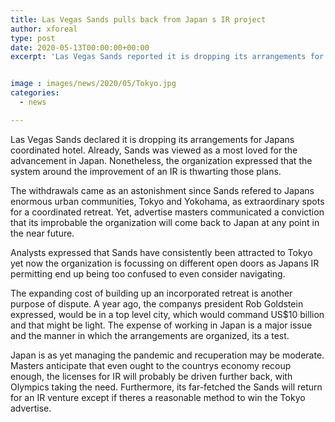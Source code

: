 ```yaml
---
title: Las Vegas Sands pulls back from Japan s IR project
author: xforeal 
type: post
date: 2020-05-13T00:00:00+00:00
excerpt: 'Las Vegas Sands reported it is dropping its arrangements for Japans incorporated resort '


image : images/news/2020/05/Tokyo.jpg
categories:
  - news

---
```

Las Vegas Sands declared it is dropping its arrangements for Japans coordinated hotel. Already, Sands was viewed as a most loved for the advancement in Japan. Nonetheless, the organization expressed that the system around the improvement of an IR is thwarting those plans. 

The withdrawals came as an astonishment since Sands refered to Japans enormous urban communities, Tokyo and Yokohama, as extraordinary spots for a coordinated retreat. Yet, advertise masters communicated a conviction that its improbable the organization will come back to Japan at any point in the near future. 

Analysts expressed that Sands have consistently been attracted to Tokyo yet now the organization is focussing on different open doors as Japans IR permitting end up being too confused to even consider navigating. 

The expanding cost of building up an incorporated retreat is another purpose of dispute. A year ago, the companys president Rob Goldstein expressed, would be in a top level city, which would command US$10 billion and that might be light. The expense of working in Japan is a major issue and the manner in which the arrangements are organized, its a test. 

Japan is as yet managing the pandemic and recuperation may be moderate. Masters anticipate that even ought to the countrys economy recoup enough, the licenses for IR will probably be driven further back, with Olympics taking the need. Furthermore, its far-fetched the Sands will return for an IR venture except if theres a reasonable method to win the Tokyo advertise.